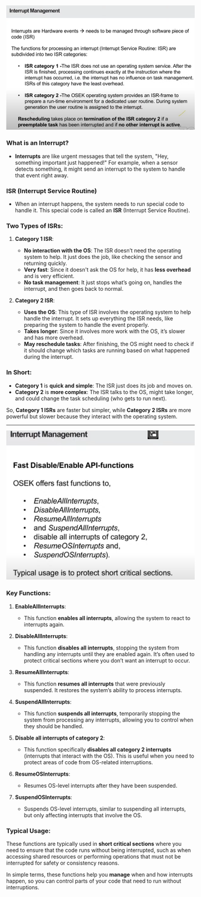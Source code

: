 
![alt text](image-5.png)

### What is an Interrupt?

- **Interrupts** are like urgent messages that tell the system, "Hey, something important just happened!" For example, when a sensor detects something, it might send an interrupt to the system to handle that event right away.

### **ISR (Interrupt Service Routine)**

- When an interrupt happens, the system needs to run special code to handle it. This special code is called an **ISR** (Interrupt Service Routine).

### Two Types of ISRs:

1. **Category 1 ISR**:
   - **No interaction with the OS**: The ISR doesn’t need the operating system to help. It just does the job, like checking the sensor and returning quickly.
   - **Very fast**: Since it doesn't ask the OS for help, it has **less overhead** and is very efficient.
   - **No task management**: It just stops what’s going on, handles the interrupt, and then goes back to normal.

2. **Category 2 ISR**:
   - **Uses the OS**: This type of ISR involves the operating system to help handle the interrupt. It sets up everything the ISR needs, like preparing the system to handle the event properly.
   - **Takes longer**: Since it involves more work with the OS, it’s slower and has more overhead.
   - **May reschedule tasks**: After finishing, the OS might need to check if it should change which tasks are running based on what happened during the interrupt.

### **In Short**:
- **Category 1** is **quick and simple**: The ISR just does its job and moves on.
- **Category 2** is **more complex**: The ISR talks to the OS, might take longer, and could change the task scheduling (who gets to run next).

So, **Category 1 ISRs** are faster but simpler, while **Category 2 ISRs** are more powerful but slower because they interact with the operating system.

---

![alt text](image-6.png)

### Key Functions:

1. **EnableAllInterrupts**:
   - This function **enables all interrupts**, allowing the system to react to interrupts again.

2. **DisableAllInterrupts**:
   - This function **disables all interrupts**, stopping the system from handling any interrupts until they are enabled again. It’s often used to protect critical sections where you don’t want an interrupt to occur.

3. **ResumeAllInterrupts**:
   - This function **resumes all interrupts** that were previously suspended. It restores the system’s ability to process interrupts.

4. **SuspendAllInterrupts**:
   - This function **suspends all interrupts**, temporarily stopping the system from processing any interrupts, allowing you to control when they should be handled.

5. **Disable all interrupts of category 2**:
   - This function specifically **disables all category 2 interrupts** (interrupts that interact with the OS). This is useful when you need to protect areas of code from OS-related interruptions.

6. **ResumeOSInterrupts**:
   - Resumes OS-level interrupts after they have been suspended.

7. **SuspendOSInterrupts**:
   - Suspends OS-level interrupts, similar to suspending all interrupts, but only affecting interrupts that involve the OS.

### Typical Usage:
These functions are typically used in **short critical sections** where you need to ensure that the code runs without being interrupted, such as when accessing shared resources or performing operations that must not be interrupted for safety or consistency reasons.

In simple terms, these functions help you **manage** when and how interrupts happen, so you can control parts of your code that need to run without interruptions.